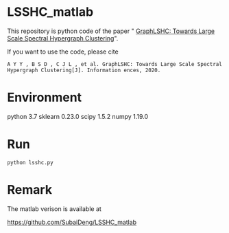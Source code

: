 # LSSHC_matlab
This repository is python code of the paper " [GraphLSHC: Towards Large Scale Spectral Hypergraph Clustering](https://www.sciencedirect.com/science/article/pii/S0020025520306824)".

If you want to use the code, please cite 

`A Y Y , B S D , C J L , et al. GraphLSHC: Towards Large Scale Spectral Hypergraph Clustering[J]. Information ences, 2020.`


# Environment
python 3.7
sklearn 0.23.0
scipy 1.5.2
numpy 1.19.0

# Run
`python lsshc.py`

# Remark
The matlab verison is available at

https://github.com/SubaiDeng/LSSHC_matlab
